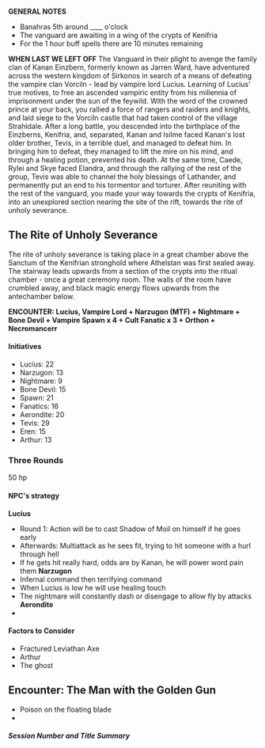**GENERAL NOTES**
- Banahras 5th around \_\_\_\_ o'clock
- The vanguard are awaiting in a wing of the crypts of Kenifria
- For the 1 hour buff spells there are 10 minutes remaining

**WHEN LAST WE LEFT OFF**
The Vanguard in their plight to avenge the family clan of Kanan Einzbern, formerly known as Jarren Ward, have adventured across the western kingdom of Sirkonos in search of a means of defeating the vampire clan Vorciln - lead by vampire lord Lucius. Learning of Lucius' true motives, to free an ascended vampiric entity from his millennia of imprisonment under the sun of the feywild. With the word of the crowned prince at your back, you rallied a force of rangers and raiders and knights, and laid siege to the Vorciln castle that had taken control of the village Strahldale. After a long battle, you descended into the birthplace of the Einzberns, Kenifria, and, separated, Kanan and Isilme faced Kanan's lost older brother, Tevis, in a terrible duel, and managed to defeat him. In bringing him to defeat, they managed to lift the mire on his mind, and through a healing potion, prevented his death. At the same time, Caede, Rylei and Skye faced Elandra, and through the rallying of the rest of the group, Tevis was able to channel the holy blessings of Lathander, and permanently put an end to his tormentor and torturer. After reuniting with the rest of the vanguard, you made your way towards the crypts of Kenifria, into an unexplored section nearing the site of the rift, towards the rite of unholy severance.
## The Rite of Unholy Severance
The rite of unholy severance is taking place in a great chamber above the Sanctum of the Kenifrian stronghold where Athelstan was first sealed away. The stairway leads upwards from a section of the crypts into the ritual chamber - once a great ceremony room. The walls of the room have crumbled away, and black magic energy flows upwards from the antechamber below.

**ENCOUNTER: Lucius, Vampire Lord + Narzugon (MTF) + Nightmare + Bone Devil + Vampire Spawn x 4 + Cult Fanatic x 3 + Orthon + Necromancerr**
#### Initiatives
- Lucius: 22
- Narzugon: 13
- Nightmare: 9
- Bone Devil: 15
- Spawn: 21
- Fanatics: 16
- Aerondite: 20
- Tevis: 29
- Eren: 15
- Arthur: 13

### Three Rounds
50 hp
#### NPC's strategy
**Lucius**
- Round 1: Action will be to cast Shadow of Moil on himself if he goes early
- Afterwards: Multiattack as he sees fit, trying to hit someone with a hurl through hell
- If he gets hit really hard, odds are by Kanan, he will power word pain them
**Narzugon**
- Infernal command then terrifying command
- When Lucius is low he will use healing touch
- The nightmare will constantly dash or disengage to allow fly by attacks
**Aerondite**
- 
#### Factors to Consider
- Fractured Leviathan Axe
- Arthur
- The ghost

## Encounter: The Man with the Golden Gun
- Poison on the floating blade
- 
##### Session *Number and Title* Summary